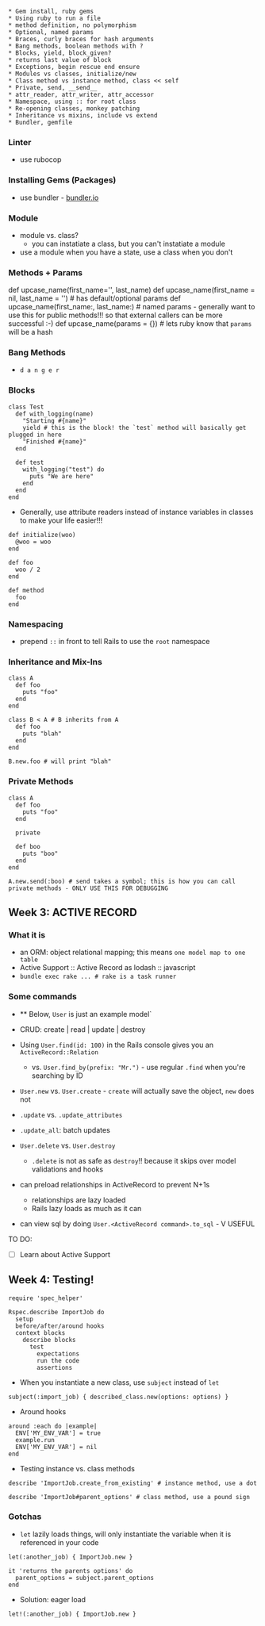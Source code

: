 ```
* Gem install, ruby gems
* Using ruby to run a file
* method definition, no polymorphism
* Optional, named params
* Braces, curly braces for hash arguments
* Bang methods, boolean methods with ?
* Blocks, yield, block_given?
* returns last value of block
* Exceptions, begin rescue end ensure
* Modules vs classes, initialize/new
* Class method vs instance method, class << self
* Private, send, __send__
* attr_reader, attr_writer, attr_accessor
* Namespace, using :: for root class
* Re-opening classes, monkey patching
* Inheritance vs mixins, include vs extend
* Bundler, gemfile
```

### Linter
- use rubocop

### Installing Gems (Packages)
- use bundler - [bundler.io](bundler.io)

### Module
- module vs. class?
  - you can instatiate a class, but you can't instatiate a module
- use a module when you have a state, use a class when you don't

### Methods + Params
def upcase_name(first_name='', last_name)
def upcase_name(first_name = nil, last_name = '') # has default/optional params
def upcase_name(first_name:, last_name:) # named params - generally want to use this for public methods!!! so that external callers can be more successful :-)
def upcase_name(params = {}) # lets ruby know that `params` will be a hash 

### Bang Methods
- `d a n g e r`

### Blocks
```
class Test
  def with_logging(name)
    "Starting #{name}"
    yield # this is the block! the `test` method will basically get plugged in here
    "Finished #{name}"
  end
  
  def test
    with_logging("test") do
      puts "We are here"
    end
  end
end
```

- Generally, use attribute readers instead of instance variables in classes to make your life easier!!!
```
def initialize(woo)
  @woo = woo
end

def foo
  woo / 2
end

def method
  foo
end
```

### Namespacing
- prepend `::` in front to tell Rails to use the `root` namespace

### Inheritance and Mix-Ins
```
class A
  def foo
    puts "foo"
  end
end

class B < A # B inherits from A
  def foo
    puts "blah"
  end
end

B.new.foo # will print "blah"
```

### Private Methods
```
class A
  def foo
    puts "foo"
  end
  
  private
  
  def boo
    puts "boo"
  end
end

A.new.send(:boo) # send takes a symbol; this is how you can call private methods - ONLY USE THIS FOR DEBUGGING
```

## Week 3: ACTIVE RECORD
### What it is
- an ORM: object relational mapping; this means `one model map to one table`
- Active Support :: Active Record as lodash :: javascript
- `bundle exec rake ... # rake is a task runner`

### Some commands
- ** Below, `User` is just an example model`
- CRUD: create | read | update | destroy
- Using `User.find(id: 100)` in the Rails console gives you an `ActiveRecord::Relation`
  - vs. `User.find_by(prefix: "Mr.")` - use regular `.find` when you're searching by ID
- `User.new` vs. `User.create` - `create` will actually save the object, `new` does not
- `.update` vs. `.update_attributes`
- `.update_all`: batch updates
- `User.delete` vs. `User.destroy`
  - `.delete` is not as safe as `destroy`!! because it skips over model validations and hooks
  
- can preload relationships in ActiveRecord to prevent N+1s
  - relationships are lazy loaded
  - Rails lazy loads as much as it can
- can view sql by doing `User.<ActiveRecord command>.to_sql` - V USEFUL




TO DO:
- [ ] Learn about Active Support


## Week 4: Testing!

```
require 'spec_helper'

Rspec.describe ImportJob do
  setup
  before/after/around hooks
  context blocks
    describe blocks
      test
        expectations
        run the code
        assertions
```    
- When you instantiate a new class, use `subject` instead of `let`
```
subject(:import_job) { described_class.new(options: options) }
```

- Around hooks
```
around :each do |example|
  ENV['MY_ENV_VAR'] = true
  example.run
  ENV['MY_ENV_VAR'] = nil
end
```

- Testing instance vs. class methods
```
describe 'ImportJob.create_from_existing' # instance method, use a dot

describe 'ImportJob#parent_options' # class method, use a pound sign
```

### Gotchas
- `let` lazily loads things, will only instantiate the variable when it is referenced in your code
```
let(:another_job) { ImportJob.new }

it 'returns the parents options' do
  parent_options = subject.parent_options
end
```

- Solution: eager load
```
let!(:another_job) { ImportJob.new }
```
